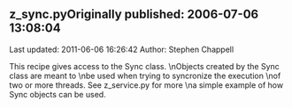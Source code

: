 ## z_sync.pyOriginally published: 2006-07-06 13:08:04 
Last updated: 2011-06-06 16:26:42 
Author: Stephen Chappell 
 
This recipe gives access to the Sync class.\nObjects created by the Sync class are meant to\nbe used when trying to syncronize the execution\nof two or more threads. See z_service.py for more\na simple example of how Sync objects can be used.